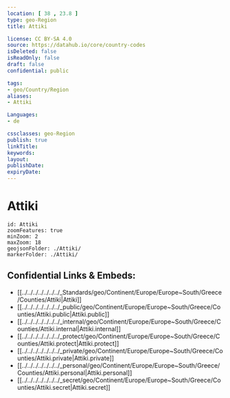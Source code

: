 ```yaml
---
location: [ 38 , 23.8 ] 
type: geo-Region
title: Attiki

license: CC BY-SA 4.0
source: https://datahub.io/core/country-codes
isDeleted: false
isReadOnly: false
draft: false
confidential: public

tags:
- geo/Country/Region
aliases:
- Attiki

Languages:
- de

cssclasses: geo-Region
publish: true
linkTitle: 
keywords: 
layout: 
publishDate: 
expiryDate: 
---
```


# Attiki

```leaflet
id: Attiki
zoomFeatures: true 
minZoom: 2 
maxZoom: 18
geojsonFolder: ./Attiki/
markerFolder: ./Attiki/
```


## Confidential Links & Embeds: 
- [[../../../../../../../_Standards/geo/Continent/Europe/Europe~South/Greece/Counties/Attiki|Attiki]] 
- [[../../../../../../../_public/geo/Continent/Europe/Europe~South/Greece/Counties/Attiki.public|Attiki.public]] 
- [[../../../../../../../_internal/geo/Continent/Europe/Europe~South/Greece/Counties/Attiki.internal|Attiki.internal]] 
- [[../../../../../../../_protect/geo/Continent/Europe/Europe~South/Greece/Counties/Attiki.protect|Attiki.protect]] 
- [[../../../../../../../_private/geo/Continent/Europe/Europe~South/Greece/Counties/Attiki.private|Attiki.private]] 
- [[../../../../../../../_personal/geo/Continent/Europe/Europe~South/Greece/Counties/Attiki.personal|Attiki.personal]] 
- [[../../../../../../../_secret/geo/Continent/Europe/Europe~South/Greece/Counties/Attiki.secret|Attiki.secret]] 

